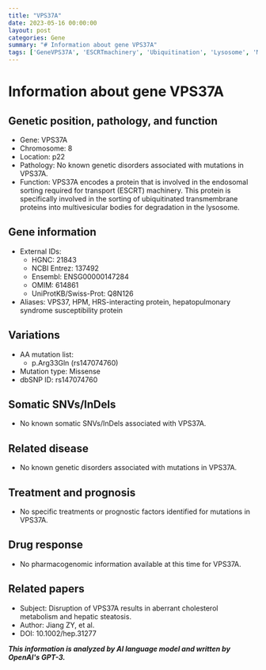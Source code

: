 ```yaml
---
title: "VPS37A"
date: 2023-05-16 00:00:00
layout: post
categories: Gene
summary: "# Information about gene VPS37A"
tags: ['GeneVPS37A', 'ESCRTmachinery', 'Ubiquitination', 'Lysosome', 'MissenseMutation', 'HepaticSteatosis', 'CholesterolMetabolism', 'Pharmacogenomics']
---
```


# Information about gene VPS37A

## Genetic position, pathology, and function
- Gene: VPS37A
- Chromosome: 8
- Location: p22
- Pathology: No known genetic disorders associated with mutations in VPS37A.
- Function: VPS37A encodes a protein that is involved in the endosomal sorting required for transport (ESCRT) machinery. This protein is specifically involved in the sorting of ubiquitinated transmembrane proteins into multivesicular bodies for degradation in the lysosome.

## Gene information
- External IDs:
    - HGNC: 21843
    - NCBI Entrez: 137492
    - Ensembl: ENSG00000147284
    - OMIM: 614861
    - UniProtKB/Swiss-Prot: Q8N126
- Aliases: VPS37, HPM, HRS-interacting protein, hepatopulmonary syndrome susceptibility protein

## Variations
- AA mutation list:
    - p.Arg33Gln (rs147074760)
- Mutation type: Missense
- dbSNP ID: rs147074760

## Somatic SNVs/InDels
- No known somatic SNVs/InDels associated with VPS37A.

## Related disease
- No known genetic disorders associated with mutations in VPS37A.

## Treatment and prognosis
- No specific treatments or prognostic factors identified for mutations in VPS37A.

## Drug response
- No pharmacogenomic information available at this time for VPS37A.

## Related papers
- Subject: Disruption of VPS37A results in aberrant cholesterol metabolism and hepatic steatosis.
- Author: Jiang ZY, et al.
- DOI: 10.1002/hep.31277

**_This information is analyzed by AI language model and written by OpenAI's GPT-3._**